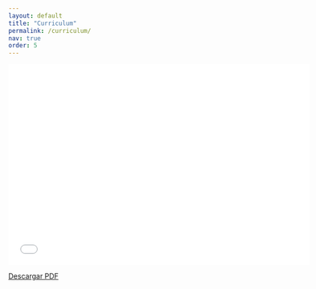 ```yaml
---
layout: default
title: "Curriculum"
permalink: /curriculum/
nav: true
order: 5
---
```


<!-- Visualizar el PDF -->
<embed src="assets/files/cv.pdf" type="application/pdf" width="600" height="400">
<!-- O usar un iframe -->
<!-- <iframe src="ruta-al-archivo.pdf" width="600" height="400"></iframe> -->
<!-- Enlace para descargar el PDF -->
<p><a href="ruta-al-archivo.pdf" download="javiersainzcv.pdf">Descargar PDF</a></p>
